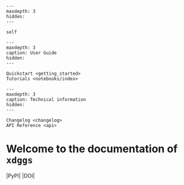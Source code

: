 ```{toctree}
---
maxdepth: 3
hidden:
---

self
```

```{toctree}
---
maxdepth: 3
caption: User Guide
hidden:
---

Quickstart <getting_started>
Tutorials <notebooks/index>
```

```{toctree}
---
maxdepth: 3
caption: Technical information
hidden:
---

Changelog <changelog>
API Reference <api>
```

# Welcome to the documentation of `xdggs`

|PyPI| |DOI|

<!-- .. |PyPI| image:: https://img.shields.io/pypi/v/xdggs.svg?style=flat -->
<!--    :target: https://pypi.python.org/pypi/xdggs/ -->

<!-- .. |DOI| image:: https://zenodo.org/badge/DOI/10.5281/zenodo.13934967.svg -->
<!--    :target: https://doi.org/10.5281/zenodo.13934967 -->
